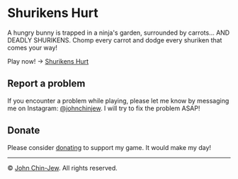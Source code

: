 # Shurikens Hurt

A hungry bunny is trapped in a ninja's garden, surrounded by carrots... AND DEADLY SHURIKENS.
Chomp every carrot and dodge every shuriken that comes your way!

Play now! → [Shurikens Hurt](https://shurikenshurt.com/)

## Report a problem

If you encounter a problem while playing, please let me know by messaging me on Instagram: [@johnchinjew](https://www.instagram.com/johnchinjew/). I will try to fix the problem ASAP!

## Donate

Please consider [donating](https://buymeacoffee.com/johnchinjew) to support my game. It would make my day!

---

© [John Chin-Jew](https://johntxt.github.io/). All rights reserved.
